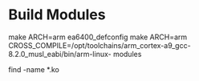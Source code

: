 Build Modules
=============
  make ARCH=arm ea6400_defconfig
  make ARCH=arm CROSS_COMPILE=/opt/toolchains/arm_cortex-a9_gcc-8.2.0_musl_eabi/bin/arm-linux- modules

find -name *.ko

